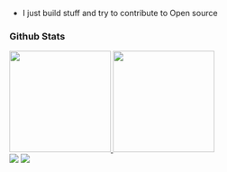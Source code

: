 - I just build stuff and try to contribute to Open source

### Github Stats
<a href="https://github.com/vitorsavian">
  <img height="180em" src="https://github-readme-stats-eight-theta.vercel.app/api?username=vitorsavian&show_icons=true&theme=dracula&include_all_commits=true&count_private=true"/>
  <img height="180em" src="https://github-readme-stats-eight-theta.vercel.app/api/top-langs/?username=vitorsavian&layout=compact&langs_count=8&theme=dracula"/>
<div>
  
<div>
  <a href = "mailto: vitorandresaviandev@gmail.com"><img src="https://img.shields.io/badge/-Gmail-%23EA4335?style=for-the-badge&logo=gmail&logoColor=white" target="_blank"></a>
  <a href="https://www.linkedin.com/in/vitorsavian/" target="_blank"><img src="https://img.shields.io/badge/-LinkedIn-%230077B5?style=for-the-badge&logo=linkedin&logoColor=white" target="_blank"></a>
</div>
